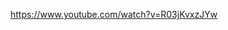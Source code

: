 <!-- Day 1 ; 2/9/2025
00:14:16 -->

<!-- Day 2 ; 3/9/2025
01:02:16 -->

<!-- Day 3 ; 4/9/2025
01:55:20 -->

<!-- Day 4 ; 5/9/2025
2:40:28 -->

<!-- Day 5 ; 6/9/2025
3:08:06 -->









https://www.youtube.com/watch?v=R03jKvxzJYw